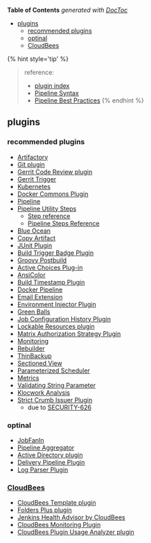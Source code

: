 <!-- START doctoc generated TOC please keep comment here to allow auto update -->
<!-- DON'T EDIT THIS SECTION, INSTEAD RE-RUN doctoc TO UPDATE -->
**Table of Contents**  *generated with [DocToc](https://github.com/thlorenz/doctoc)*

- [plugins](#plugins)
  - [recommended plugins](#recommended-plugins)
  - [optinal](#optinal)
  - [CloudBees](#cloudbees)

<!-- END doctoc generated TOC please keep comment here to allow auto update -->

{% hint style='tip' %}
> reference:
> - [plugin index](https://plugins.jenkins.io/)
> - [Pipeline Syntax](https://www.jenkins.io/doc/book/pipeline/syntax/)
> - [Pipeline Best Practices](https://www.jenkins.io/doc/book/pipeline/pipeline-best-practices/)
{% endhint %}

## plugins
### recommended plugins
- [Artifactory](https://plugins.jenkins.io/artifactory/)
- [Git plugin](https://plugins.jenkins.io/git/)
- [Gerrit Code Review plugin](https://plugins.jenkins.io/gerrit-code-review/)
- [Gerrit Trigger](https://plugins.jenkins.io/gerrit-trigger/)
- [Kubernetes](https://plugins.jenkins.io/kubernetes/)
- [Docker Commons Plugin](https://plugins.jenkins.io/docker-commons/)
- [Pipeline](https://plugins.jenkins.io/workflow-aggregator/)
- [Pipeline Utility Steps](https://plugins.jenkins.io/pipeline-utility-steps/)
  - [Step reference](https://www.jenkins.io/doc/pipeline/steps/pipeline-utility-steps/)
  - [Pipeline Steps Reference](https://www.jenkins.io/doc/pipeline/steps/)
- [Blue Ocean](https://plugins.jenkins.io/blueocean/)
- [Copy Artifact](https://plugins.jenkins.io/copyartifact/)
- [JUnit Plugin](https://plugins.jenkins.io/junit/)
- [Build Trigger Badge Plugin](https://plugins.jenkins.io/buildtriggerbadge/)
- [Groovy Postbuild](https://plugins.jenkins.io/groovy-postbuild/)
- [Active Choices Plug-in](https://plugins.jenkins.io/uno-choice/)
- [AnsiColor](https://plugins.jenkins.io/ansicolor/)
- [Build Timestamp Plugin](https://plugins.jenkins.io/build-timestamp/)
- [Docker Pipeline](https://plugins.jenkins.io/docker-workflow/)
- [Email Extension](https://plugins.jenkins.io/email-ext/)
- [Environment Injector Plugin](https://plugins.jenkins.io/envinject/)
- [Green Balls](https://plugins.jenkins.io/greenballs/)
- [Job Configuration History Plugin](https://plugins.jenkins.io/jobConfigHistory/)
- [Lockable Resources plugin](https://plugins.jenkins.io/lockable-resources/)
- [Matrix Authorization Strategy Plugin](https://plugins.jenkins.io/matrix-auth/)
- [Monitoring](https://wiki.jenkins.io/display/JENKINS/Monitoring)
- [Rebuilder](https://plugins.jenkins.io/rebuild/)
- [ThinBackup](https://plugins.jenkins.io/thinBackup/)
- [Sectioned View](https://plugins.jenkins.io/sectioned-view/)
- [Parameterized Scheduler](https://plugins.jenkins.io/parameterized-scheduler/)
- [Metrics](https://plugins.jenkins.io/metrics/)
- [Validating String Parameter](https://plugins.jenkins.io/validating-string-parameter/)
- [Klocwork Analysis](https://plugins.jenkins.io/klocwork/)
- [Strict Crumb Issuer Plugin](https://plugins.jenkins.io/strict-crumb-issuer/)
  - due to [SECURITY-626](../plugins/crumbIssuer.html#improved-csrf-protection)

### optinal
- [JobFanIn](https://plugins.jenkins.io/job-fan-in/)
- [Pipeline Aggregator](https://plugins.jenkins.io/pipeline-aggregator-view/)
- [Active Directory plugin](https://plugins.jenkins.io/active-directory/)
- [Delivery Pipeline Plugin](https://plugins.jenkins.io/delivery-pipeline-plugin/)
- [Log Parser Plugin](https://plugins.jenkins.io/log-parser/)

### [CloudBees](https://docs.cloudbees.com/docs/admin-resources/latest/plugins/)
- [CloudBees Template plugin](https://docs.cloudbees.com/docs/admin-resources/latest/plugins/template)
- [Folders Plus plugin](https://docs.cloudbees.com/docs/admin-resources/latest/plugins/folders-plus)
- [Jenkins Health Advisor by CloudBees](https://docs.cloudbees.com/docs/admin-resources/latest/plugins/cloudbees-jenkins-advisor)
- [CloudBees Monitoring Plugin](https://docs.cloudbees.com/docs/admin-resources/latest/plugins/monitoring)
- [CloudBees Plugin Usage Analyzer plugin](https://docs.cloudbees.com/docs/admin-resources/latest/plugins/plugin-usage)
